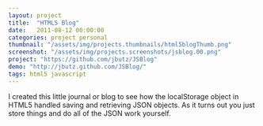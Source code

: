 ```yaml
---
layout: project
title:  "HTML5 Blog"
date:   2011-08-12 00:00:00
categories: project personal
thumbnail: "/assets/img/projects.thumbnails/html5blogThumb.png"
screenshot: "/assets/img/projects.screenshots/jsblog.00.png"
project: "https://github.com/jbutz/JSBlog"
demo: "http://jbutz.github.com/JSBlog/"
tags: html5 javascript
---
```

I created this little journal or blog to see how the localStorage object in HTML5 handled saving and retrieving JSON objects. 
As it turns out you just store things and do all of the JSON work yourself.
